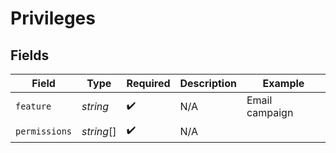 # Privileges


## Fields

| Field              | Type               | Required           | Description        | Example            |
| ------------------ | ------------------ | ------------------ | ------------------ | ------------------ |
| `feature`          | *string*           | :heavy_check_mark: | N/A                | Email campaign     |
| `permissions`      | *string*[]         | :heavy_check_mark: | N/A                |                    |